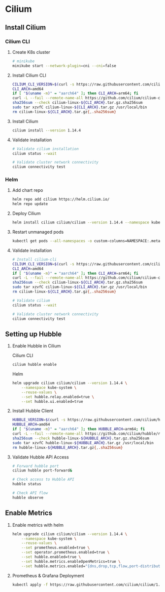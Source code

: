 # Cilium

## Install Cilium

### Cilium CLI

1. Create K8s cluster

   ```bash
   # minikube
   minikube start --network-plugin=cni --cni=false
   ```

1. Install Cilium CLI

   ```bash
   CILIUM_CLI_VERSION=$(curl -s https://raw.githubusercontent.com/cilium/cilium-cli/main/stable.txt)
   CLI_ARCH=amd64
   if [ "$(uname -m)" = "aarch64" ]; then CLI_ARCH=arm64; fi
   curl -L --fail --remote-name-all https://github.com/cilium/cilium-cli/releases/download/${CILIUM_CLI_VERSION}/cilium-linux-${CLI_ARCH}.tar.gz{,.sha256sum}
   sha256sum --check cilium-linux-${CLI_ARCH}.tar.gz.sha256sum
   sudo tar xzvfC cilium-linux-${CLI_ARCH}.tar.gz /usr/local/bin
   rm cilium-linux-${CLI_ARCH}.tar.gz{,.sha256sum}
   ```

1. Install Cilium

   ```bash
   cilium install --version 1.14.4
   ```

1. Validate installation

   ```bash
   # Validate cilium installation
   cilium status --wait

   # Validate cluster network connectivity
   cilium connectivity test
   ```

### Helm

1. Add chart repo

   ```bash
   helm repo add cilium https://helm.cilium.io/
   helm repo update
   ```

1. Deploy Cilium

   ```bash
   helm install cilium cilium/cilium --version 1.14.4 --namespace kube-system
   ```

1. Restart unmanaged pods

   ```bash
   kubectl get pods --all-namespaces -o custom-columns=NAMESPACE:.metadata.namespace,NAME:.metadata.name,HOSTNETWORK:.spec.hostNetwork --no-headers=true | grep '<none>' | awk '{print "-n "$1" "$2}' | xargs -L 1 -r kubectl delete pod
   ```

1. Validate installation

   ```bash
   # Install cilium-cli
   CILIUM_CLI_VERSION=$(curl -s https://raw.githubusercontent.com/cilium/cilium-cli/main/stable.txt)
   CLI_ARCH=amd64
   if [ "$(uname -m)" = "aarch64" ]; then CLI_ARCH=arm64; fi
   curl -L --fail --remote-name-all https://github.com/cilium/cilium-cli/releases/download/${CILIUM_CLI_VERSION}/cilium-linux-${CLI_ARCH}.tar.gz{,.sha256sum}
   sha256sum --check cilium-linux-${CLI_ARCH}.tar.gz.sha256sum
   sudo tar xzvfC cilium-linux-${CLI_ARCH}.tar.gz /usr/local/bin
   rm cilium-linux-${CLI_ARCH}.tar.gz{,.sha256sum}

   # Validate cilium
   cilium status --wait

   # Validate cluster network connectivity
   cilium connectivity test
   ```

## Setting up Hubble

1. Enable Hubble in Cilium

   Cilium CLI

   ```bash
   cilium hubble enable
   ```

   Helm

   ```bash
   helm upgrade cilium cilium/cilium --version 1.14.4 \
       --namespace kube-system \
       --reuse-values \
       --set hubble.relay.enabled=true \
       --set hubble.ui.enabled=true
   ```

1. Install Hubble Client

   ```bash
   HUBBLE_VERSION=$(curl -s https://raw.githubusercontent.com/cilium/hubble/master/stable.txt)
   HUBBLE_ARCH=amd64
   if [ "$(uname -m)" = "aarch64" ]; then HUBBLE_ARCH=arm64; fi
   curl -L --fail --remote-name-all https://github.com/cilium/hubble/releases/download/$HUBBLE_VERSION/hubble-linux-${HUBBLE_ARCH}.tar.gz{,.sha256sum}
   sha256sum --check hubble-linux-${HUBBLE_ARCH}.tar.gz.sha256sum
   sudo tar xzvfC hubble-linux-${HUBBLE_ARCH}.tar.gz /usr/local/bin
   rm hubble-linux-${HUBBLE_ARCH}.tar.gz{,.sha256sum}
   ```

1. Validate Hubble API Access

   ```bash
   # Forward hubble port
   cilium hubble port-forward&

   # Check access to Hubble API
   hubble status

   # Check API flow
   hubble observe
   ```

## Enable Metrics

1. Enable metrics with helm

   ```bash
   helm upgrade cilium cilium/cilium --version 1.14.4 \
       --namespace kube-system \
       --reuse-values \
       --set prometheus.enabled=true \
       --set operator.prometheus.enabled=true \
       --set hubble.enabled=true \
       --set hubble.metrics.enableOpenMetrics=true \
       --set hubble.metrics.enabled="{dns,drop,tcp,flow,port-distribution,icmp,httpV2:exemplars=true;labelsContext=source_ip\,source_namespace\,source_workload\,destination_ip\,destination_namespace\,destination_workload\,traffic_direction}"
   ```

1. Prometheus & Grafana Deployment

   ```bash
   kubectl apply -f https://raw.githubusercontent.com/cilium/cilium/1.14.4/examples/kubernetes/addons/prometheus/monitoring-example.yaml
   ```
